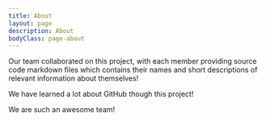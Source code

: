```yaml
---
title: About
layout: page
description: About
bodyClass: page-about
---
```


Our team collaborated on this project, with each member providing source code markdown files which contains their names and short descriptions of relevant information about themselves!

We have learned a lot about GitHub though this project!

We are such an awesome team!